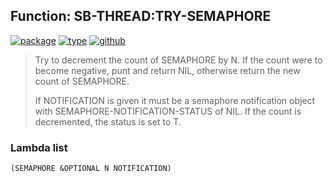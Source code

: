 ## Function: SB-THREAD:TRY-SEMAPHORE
[![package](https://img.shields.io/badge/Package-SB--THREAD-5f9ea0.svg?style=social&colorA=999999)](../) [![type](https://img.shields.io/badge/Type-Function-5f9ea0.svg?style=social&colorA=999999)](../#function) [![github](https://img.shields.io/badge/GitHub-View_the_source-5f9ea0.svg?style=social&colorA=999999&logo=github)](https://github.com/sbcl/sbcl/blob/master/src/code/target-thread.lisp/) 

> Try to decrement the count of SEMAPHORE by N. If the count were to
> become negative, punt and return NIL, otherwise return the new count of
> SEMAPHORE.
> 
> If NOTIFICATION is given it must be a semaphore notification object
> with SEMAPHORE-NOTIFICATION-STATUS of NIL. If the count is decremented,
> the status is set to T.

### Lambda list
```
(SEMAPHORE &OPTIONAL N NOTIFICATION)
```
